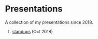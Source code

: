 # Presentations
A collection of my presentations since 2018.

1. [standups](https://geekyshacklebolt.github.io/presentations/standups/) (Oct 2018)
